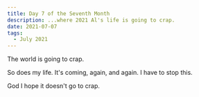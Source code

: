 ```yaml
---
title: Day 7 of the Seventh Month
description: ...where 2021 Al's life is going to crap.
date: 2021-07-07
tags:
  - July 2021
---
```


The world is going to crap.

So does my life. It's coming, again, and again. I have to stop this.

God I hope it doesn't go to crap.
